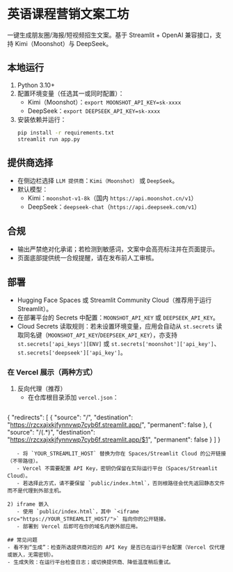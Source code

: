# 英语课程营销文案工坊

一键生成朋友圈/海报/短视频招生文案。基于 Streamlit + OpenAI 兼容接口，支持 Kimi（Moonshot）与 DeepSeek。

## 本地运行
1. Python 3.10+
2. 配置环境变量（任选其一或同时配置）：
   - Kimi（Moonshot）：`export MOONSHOT_API_KEY=sk-xxxx`
   - DeepSeek：`export DEEPSEEK_API_KEY=sk-xxxx`
3. 安装依赖并运行：
   ```bash
   pip install -r requirements.txt
   streamlit run app.py
   ```

## 提供商选择
- 在侧边栏选择 `LLM 提供商`：`Kimi（Moonshot）` 或 `DeepSeek`。
- 默认模型：
  - Kimi：`moonshot-v1-8k`（国内 `https://api.moonshot.cn/v1`）
  - DeepSeek：`deepseek-chat`（`https://api.deepseek.com/v1`）

## 合规
- 输出严禁绝对化承诺；若检测到敏感词，文案中会高亮标注并在页面提示。
- 页面底部提供统一合规提醒，请在发布前人工审核。

## 部署
- Hugging Face Spaces 或 Streamlit Community Cloud（推荐用于运行 Streamlit）。
- 在部署平台的 Secrets 中配置：`MOONSHOT_API_KEY` 或 `DEEPSEEK_API_KEY`。
- Cloud Secrets 读取规则：若未设置环境变量，应用会自动从 `st.secrets` 读取同名键（`MOONSHOT_API_KEY`/`DEEPSEEK_API_KEY`），亦支持 `st.secrets['api_keys'][ENV]` 或 `st.secrets['moonshot']['api_key']`、`st.secrets['deepseek']['api_key']`。

### 在 Vercel 展示（两种方式）
1) 反向代理（推荐）
   - 在仓库根目录添加 `vercel.json`：
     ```json
{
  "redirects": [
    { "source": "/", "destination": "https://rzcxajxkjfynnvwp7cyb6f.streamlit.app/", "permanent": false },
    { "source": "/(.*)", "destination": "https://rzcxajxkjfynnvwp7cyb6f.streamlit.app/$1", "permanent": false }
  ]
}
```
   - 将 `YOUR_STREAMLIT_HOST` 替换为你在 Spaces/Streamlit Cloud 的公开链接（不带路径）。
   - Vercel 不需要配置 API Key，密钥仍保留在实际运行平台（Spaces/Streamlit Cloud）。
   - 若选择此方式，请不要保留 `public/index.html`，否则根路径会优先返回静态文件而不是代理到外部主机。

2) iframe 嵌入
   - 使用 `public/index.html`，其中 `<iframe src="https://YOUR_STREAMLIT_HOST/">` 指向你的公开链接。
   - 部署到 Vercel 后即可在你的域名内嵌外部应用。

## 常见问题
- 看不到“生成”：检查所选提供商对应的 API Key 是否已在运行平台配置（Vercel 仅代理或嵌入，无需密钥）。
- 生成失败：在运行平台检查日志；或切换提供商、降低温度稍后重试。